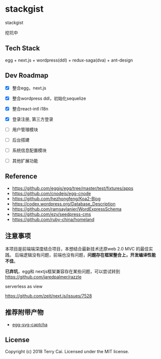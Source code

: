 # stackgist
stackgist

挖坑中



## Tech Stack

egg + next.js + wordpress(ddl) + redux-saga(dva) + ant-design



## Dev Roadmap

- [x] 整合egg，next.js 
- [x] 整合wordpress ddl，初始化sequelize
- [x] 整合react-intl i18n
- [x] 登录注册, 第三方登录 
- [ ] 用户管理模块
- [ ] 后台搭建
- [ ] 系统信息配置模块
- [ ] 其他扩展功能


## Reference

- https://github.com/eggjs/egg/tree/master/test/fixtures/apps
- https://github.com/cnodejs/egg-cnode
- https://github.com/hezhongfeng/Koa2-Blog 
- https://codex.wordpress.org/Database_Description
- https://github.com/ramsaylanier/WordExpressSchema
- https://github.com/ezy/seedpress-cms
- https://github.com/ruby-china/homeland


## 注意事项

本项目是前端端深度结合项目，本想结合最新技术还原web 2.0 MVC 的最佳实践。
后端逻辑没有问题，前端也没有问题，**问题存在框架整合上，开发编译性能不佳**。

**已弃坑**，egg和 nextjs框架兼容存在某些问题，可以尝试转到 https://github.com/jaredpalmer/razzle

serverless as view

https://github.com/zeit/next.js/issues/7528


## 推荐附带产物

 - [egg-svg-captcha](https://github.com/icai/stackgist/tree/master/lib/plugins/egg-view-nextjs)
 





## License

Copyright (c) 2018 Terry Cai. Licensed under the MIT license.








